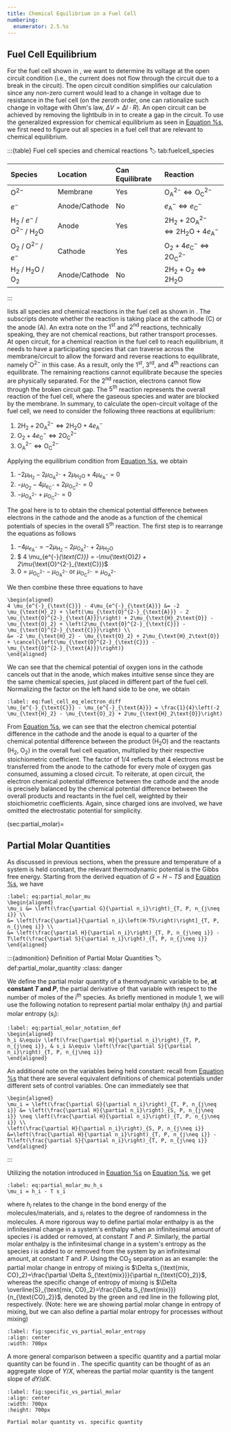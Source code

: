 ```yaml
---
title: Chemical Equilibrium in a Fuel Cell
numbering:
  enumerator: 2.5.%s
---
```


## Fuel Cell Equilibrium

For the fuel cell shown in [](#fuel-cell-complete), we want to determine its voltage at the open circuit condition (i.e., the current does not flow through the circuit due to a break in the circuit). 
The open circuit condition simplifies our calculation since any non-zero current would lead to a change in voltage due to resistance in the fuel cell (on the zeroth order, one can rationalize such change in voltage with Ohm's law, $\Delta V=\Delta I\cdot R$). 
An open circuit can be achieved by removing the lightbulb in in [](#fuel-cell-complete) to create a gap in the circuit.
To use the generalized expression for chemical equilibrium as seen in [Equation %s](#eq:general_reaction_eq), we first need to figure out all species in a fuel cell that are relevant to chemical equilibrium.

:::{table} Fuel cell species and chemical reactions
:label: tab:fuelcell_species

| Species | Location | Can Equilibrate | Reaction |
| :------ | :------- | :-------------- | :------- |
| $\text{O}^{2-}$ | Membrane | Yes | $\text{O}^{2-}_{\text{A}} \Leftrightarrow \text{O}^{2-}_{\text{C}}$ |
| $e^-$ | Anode/Cathode | No | $e^{-}_{\text{A}} \Leftrightarrow e^{-}_{\text{C}}$ |
| $\text{H}_2$ / $e^-$ / $\text{O}^{2-}$ / $\text{H}_2\text{O}$ | Anode | Yes | $2 \text{H}_2 + 2 \text{O}^{2-}_{\text{A}} \Leftrightarrow 2\text{H}_2\text{O} + 4 e^{-}_{\text{A}}$ |
| $\text{O}_2$ / $\text{O}^{2-}$ / $e^-$ | Cathode | Yes | $\text{O}_2 + 4 e^{-}_{\text{C}} \Leftrightarrow 2\text{O}^{2-}_{\text{C}}$ |
| $\text{H}_2$ / $\text{H}_2\text{O}$ / $\text{O}_2$ | Anode/Cathode | No | $2\text{H}_2 + \text{O}_2 \Leftrightarrow 2\text{H}_2\text{O}$ |
:::

[](#tab:fuelcell_species) lists all species and chemical reactions in the fuel cell as shown in [](#fuel-cell-complete). The subscripts denote whether the reaction is taking place at the cathode (C) or the anode (A). An extra note on the $1^{\text{st}}$ and $2^{\text{nd}}$ reactions, technically speaking, they are not chemical reactions, but rather transport processes. At open circuit, for a chemical reaction in the fuel cell to reach equilibrium, it needs to have a participating species that can traverse across the membrane/circuit to allow the forward and reverse reactions to equilibrate, namely $\text{O}^{2-}$ in this case. As a result, only the $1^{\text{st}}$, $3^{\text{rd}}$, and $4^{\text{th}}$ reactions can equilibrate. 
The remaining reactions cannot equilibrate because the species are physically separated.
For the $2^{\text{nd}}$ reaction, electrons cannot flow through the broken circuit gap. 
The $5^{\text{th}}$ reaction represents the overall reaction of the fuel cell, where the gaseous species and water are blocked by the membrane.
In summary, to calculate the open-circuit voltage of the fuel cell, we need to consider the following three reactions at equilibrium:

1. $2 \text{H}_2 + 2 \text{O}^{2-}_{\text{A}} \Leftrightarrow 2\text{H}_2\text{O} + 4 e^{-}_{\text{A}}$
2. $\text{O}_2 + 4 e^{-}_{\text{C}} \Leftrightarrow 2\text{O}^{2-}_{\text{C}}$
3. $\text{O}^{2-}_{\text{A}} \Leftrightarrow \text{O}^{2-}_{\text{C}}$

Applying the equilibrium condition from [Equation %s](#eq:general_reaction_eq), we obtain

1. $-2 \mu_{\text{H}_2} -2 \mu_{\text{O}^{2-}_{\text{A}}} + 2\mu_{\text{H}_2\text{O}} + 4\mu_{e^{-}_{\text{A}}} = 0$
2. $-\mu_{\text{O}_2} - 4 \mu_{e^{-}_{\text{C}}} + 2\mu_{\text{O}^{2-}_{\text{C}}}=0$
3. $-\mu_{\text{O}^{2-}_{\text{A}}} + \mu_{\text{O}^{2-}_{\text{C}}}=0$

The goal here is to to obtain the chemical potential difference between electrons in the cathode and the anode as a function of the chemical potentials of species in the overall $5^{\text{th}}$ reaction. The first step is to rearrange the equations as follows

1. $- 4\mu_{e^{-}_{\text{A}}} = -2 \mu_{\text{H}_2} -2 \mu_{\text{O}^{2-}_{\text{A}}} + 2\mu_{\text{H}_2\text{O}}$
2. $ 4 \mu_{e^{-}_{\text{C}}} = -\mu_{\text{O}_2}  + 2\mu_{\text{O}^{2-}_{\text{C}}}$
3. $0=\mu_{\text{O}^{2-}_{\text{C}}} - \mu_{\text{O}^{2-}_{\text{A}}}$ or $\mu_{\text{O}^{2-}_{\text{C}}}=\mu_{\text{O}^{2-}_{\text{A}}}$

We then combine these three equations to have

```{math}
\begin{aligned}
4 \mu_{e^{-}_{\text{C}}} - 4\mu_{e^{-}_{\text{A}}} &= -2 \mu_{\text{H}_2} + \left(\mu_{\text{O}^{2-}_{\text{A}}} - 2 \mu_{\text{O}^{2-}_{\text{A}}}\right) + 2\mu_{\text{H}_2\text{O}} - \mu_{\text{O}_2} + \left(2\mu_{\text{O}^{2-}_{\text{C}}} - \mu_{\text{O}^{2-}_{\text{C}}}\right) \\
&= -2 \mu_{\text{H}_2} - \mu_{\text{O}_2} + 2\mu_{\text{H}_2\text{O}} + \cancel{\left(\mu_{\text{O}^{2-}_{\text{C}}} - \mu_{\text{O}^{2-}_{\text{A}}}\right)}
\end{aligned}
```

We can see that the chemical potential of oxygen ions in the cathode cancels out that in the anode, which makes intuitive sense since they are the same chemical species, just placed in different part of the fuel cell. Normalizing the factor on the left hand side to be one, we obtain

```{math}
:label: eq:fuel_cell_eq_electron_diff
\mu_{e^{-}_{\text{C}}} - \mu_{e^{-}_{\text{A}}} = \frac{1}{4}\left(-2 \mu_{\text{H}_2} - \mu_{\text{O}_2} + 2\mu_{\text{H}_2\text{O}}\right)
```

From [Equation %s](#eq:fuel_cell_eq_electron_diff), we can see that the electron chemical potential difference in the cathode and the anode is equal to a quarter of the chemical potential difference between the product ($\text{H}_2\text{O}$) and the reactants ($\text{H}_2$, $\text{O}_2$) in the overall fuel cell equation, multiplied by their respective stoichiometric coefficient. 
The factor of $1/4$ reflects that 4 electrons must be transferred from the anode to the cathode for every mole of oxygen gas consumed, assuming a closed circuit.
To reiterate, at open circuit, the electron chemical potential difference between the cathode and the anode is precisely balanced by the chemical potential difference between the overall products and reactants in the fuel cell, weighted by their stoichiometric coefficients.
Again, since charged ions are involved, we have omitted the electrostatic potential for simplicity.

(sec:partial_molar)=
## Partial Molar Quantities

As discussed in previous sections, when the pressure and temperature of a system is held constant, the relevant thermodynamic potential is the Gibbs free energy. Starting from the derived equation of $G=H-TS$ and [Equation %s](#eq:chem_pot_g), we have

```{math}
:label: eq:partial_molar_mu
\begin{aligned}
\mu_i &= \left(\frac{\partial G}{\partial n_i}\right)_{T, P, n_{j\neq i}} \\
&= \left[\frac{\partial}{\partial n_i}\left(H-TS\right)\right]_{T, P, n_{j\neq i}} \\
&= \left(\frac{\partial H}{\partial n_i}\right)_{T, P, n_{j\neq i}} - T\left(\frac{\partial S}{\partial n_i}\right)_{T, P, n_{j\neq i}}
\end{aligned}
```

:::{admonition} Definition of Partial Molar Quantities
:label: def:partial_molar_quantity
:class: danger

We define the partial molar quantity of a thermodynamic variable to be, **at constant $T$ and $P$**, the partial derivative of that variable with respect to the number of moles of the $i^{\text{th}}$ species. As briefly mentioned in module 1, we will use the following notation to represent partial molar enthalpy ($h_i$) and partial molar entropy ($s_i$):

```{math}
:label: eq:partial_molar_notation_def
\begin{aligned}
h_i &\equiv \left(\frac{\partial H}{\partial n_i}\right)_{T, P, n_{j\neq i}}, & s_i &\equiv \left(\frac{\partial S}{\partial n_i}\right)_{T, P, n_{j\neq i}}
\end{aligned}
```

An additional note on the variables being held constant: recall from [Equation %s](#eq:various_mu_defs) that there are several equivalent definitions of chemical potentials under different sets of control variables. One can immediately see that
```{math}
\begin{aligned}
\mu_i = \left(\frac{\partial G}{\partial n_i}\right)_{T, P, n_{j\neq i}} &= \left(\frac{\partial H}{\partial n_i}\right)_{S, P, n_{j\neq i}} \neq \left(\frac{\partial H}{\partial n_i}\right)_{T, P, n_{j\neq i}} \\
\left(\frac{\partial H}{\partial n_i}\right)_{S, P, n_{j\neq i}} &=\left(\frac{\partial H}{\partial n_i}\right)_{T, P, n_{j\neq i}} - T\left(\frac{\partial S}{\partial n_i}\right)_{T, P, n_{j\neq i}}
\end{aligned}
```
:::

Utilizing the notation introduced in [Equation %s](#eq:partial_molar_notation_def) on [Equation %s](#eq:partial_molar_mu), we get
```{math}
:label: eq:partial_molar_mu_h_s
\mu_i = h_i - T s_i
```

where $h_i$ relates to the change in the bond energy of the molecules/materials, and $s_i$ relates to the degree of randomness in the molecules. 
A more rigorous way to define partial molar enthalpy is as the infinitesimal change in a system's enthalpy when an infinitesimal amount of species $i$ is added or removed, at constant $T$ and $P$.
Similarly, the partial molar enthalpy is the infinitesimal change in a system's entropy as the species $i$ is added to or removed from the system by an infinitesimal amount, at constant $T$ and $P$. Using the $\text{CO}_2$ separation as an example: the partial molar change in entropy of mixing is $\Delta s_{\text{mix, CO}_2}=\frac{\partial \Delta S_{\text{mix}}}{\partial n_{\text{CO}_2}}$, whereas the specific change of entropy of mixing is $\Delta \overline{S}_{\text{mix, CO}_2}=\frac{\Delta S_{\text{mix}}}{n_{\text{CO}_2}}$, denoted by the green and red line in the following plot, respectively. (Note: here we are showing partial molar change in entropy of mixing, but we can also define a partial molar entropy for processes without mixing)

```{figure} #specific_vs_partial_molar_entropy
:label: fig:specific_vs_partial_molar_entropy
:align: center
:width: 700px
```

A more general comparison between a specific quantity and a partial molar quantity can be found in [](#fig:specific_vs_partial_molar). The specific quantity can be thought of as an aggregate slope of $Y/X$, whereas the partial molar quantity is the tangent slope of $\dd Y/\dd X$.

```{figure} #specific_vs_partial_molar
:label: fig:specific_vs_partial_molar
:align: center
:width: 700px
:height: 700px

Partial molar quantity vs. specific quantity
```